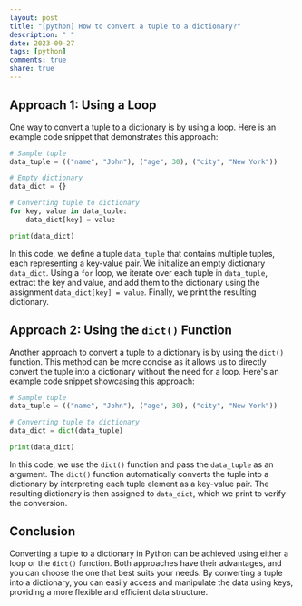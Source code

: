 ```yaml
---
layout: post
title: "[python] How to convert a tuple to a dictionary?"
description: " "
date: 2023-09-27
tags: [python]
comments: true
share: true
---
```


## Approach 1: Using a Loop

One way to convert a tuple to a dictionary is by using a loop. Here is an example code snippet that demonstrates this approach:

```python
# Sample tuple
data_tuple = (("name", "John"), ("age", 30), ("city", "New York"))

# Empty dictionary
data_dict = {}

# Converting tuple to dictionary
for key, value in data_tuple:
    data_dict[key] = value

print(data_dict)
```

In this code, we define a tuple `data_tuple` that contains multiple tuples, each representing a key-value pair. We initialize an empty dictionary `data_dict`. Using a `for` loop, we iterate over each tuple in `data_tuple`, extract the key and value, and add them to the dictionary using the assignment `data_dict[key] = value`. Finally, we print the resulting dictionary.

## Approach 2: Using the `dict()` Function

Another approach to convert a tuple to a dictionary is by using the `dict()` function. This method can be more concise as it allows us to directly convert the tuple into a dictionary without the need for a loop. Here's an example code snippet showcasing this approach:

```python
# Sample tuple
data_tuple = (("name", "John"), ("age", 30), ("city", "New York"))

# Converting tuple to dictionary
data_dict = dict(data_tuple)

print(data_dict)
```

In this code, we use the `dict()` function and pass the `data_tuple` as an argument. The `dict()` function automatically converts the tuple into a dictionary by interpreting each tuple element as a key-value pair. The resulting dictionary is then assigned to `data_dict`, which we print to verify the conversion.

## Conclusion

Converting a tuple to a dictionary in Python can be achieved using either a loop or the `dict()` function. Both approaches have their advantages, and you can choose the one that best suits your needs. By converting a tuple into a dictionary, you can easily access and manipulate the data using keys, providing a more flexible and efficient data structure.